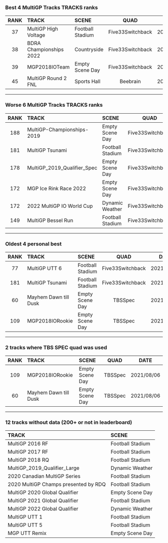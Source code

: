 ### Best 4 MultiGP Tracks TRACKS ranks
|RANK|TRACK|SCENE|QUAD|DATE|
|:---:|:---|:---|:---:|:---:|
|37|MultiGP High Voltage|Football Stadium|Five33Switchback|2021/12/12|
|38|BDRA Championships 2022|Countryside|Five33Switchback|2022/10/08|
|39|MGP2018IOTeam|Empty Scene Day|Five33Switchback|2022/04/24|
|45|MultiGP Round 2 FNL|Sports Hall|Beebrain|2021/12/10|
---
### Worse 6 MultiGP Tracks TRACKS ranks
|RANK|TRACK|SCENE|QUAD|DATE|
|:---:|:---|:---|:---:|:---:|
|188|MultiGP-Championships-2019|Empty Scene Day|Five33Switchback|2022/01/21|
|181|MultiGP Tsunami|Football Stadium|Five33Switchback|2021/08/01|
|178|MultiGP_2019_Qualifier_Spec|Empty Scene Day|Five33Switchback|2021/11/15|
|172|MGP Ice Rink Race 2022|Empty Scene Day|Five33Switchback|2022/05/09|
|172|2022 MultiGP IO World Cup|Dynamic Weather|Five33Switchback|2022/05/29|
|149|MultiGP Bessel Run|Football Stadium|Five33Switchback|2021/12/12|
---
### Oldest 4 personal best
|RANK|TRACK|SCENE|QUAD|DATE|
|:---:|:---|:---|:---:|:---:|
|77|MultiGP UTT 6|Football Stadium|Five33Switchback|2021/07/03|
|181|MultiGP Tsunami|Football Stadium|Five33Switchback|2021/08/01|
|60|Mayhem Dawn till Dusk|Empty Scene Day|TBSSpec|2021/08/06|
|109|MGP2018IORookie|Empty Scene Day|TBSSpec|2021/08/06|
---
### 2 tracks where TBS SPEC quad was used
|RANK|TRACK|SCENE|QUAD|DATE|
|:---:|:---|:---|:---:|:---:|
|109|MGP2018IORookie|Empty Scene Day|TBSSpec|2021/08/06|
|60|Mayhem Dawn till Dusk|Empty Scene Day|TBSSpec|2021/08/06|
---
### 12 tracks without data (200+ or not in leaderboard)
|TRACK|SCENE|
|:---|:---|
|MultiGP 2016 RF|Football Stadium|
|MultiGP 2017 RF|Football Stadium|
|MultiGP 2018 RQ|Football Stadium|
|MultiGP_2019_Qualifier_Large|Dynamic Weather|
|2020 Canadian MultiGP Series|Football Stadium|
|2020 MultiGP Champs presented by RDQ|Football Stadium|
|MultiGP 2020 Global Qualifier|Empty Scene Day|
|MultiGP 2021 Global Qualifier|Football Stadium|
|MultiGP 2022 Global Qualifier|Dynamic Weather|
|MultiGP UTT 1|Football Stadium|
|MultiGP UTT 5|Football Stadium|
|MGP UTT Remix|Empty Scene Day|
